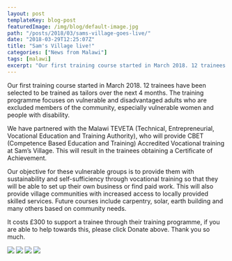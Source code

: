 ```yaml
---
layout: post
templateKey: blog-post
featuredImage: /img/blog/default-image.jpg
path: "/posts/2018/03/sams-village-goes-live/"
date: "2018-03-29T12:25:07Z"
title: "Sam's Village live!"
categories: ["News from Malawi"]
tags: [malawi]
excerpt: "Our first training course started in March 2018. 12 trainees have been selected to be trained as t..."
---
```


Our first training course started in March 2018. 12 trainees have been selected to be trained as tailors over the next 4 months. The training programme focuses on vulnerable and disadvantaged adults who are excluded members of the community, especially vulnerable women and people with disability.

We have partnered with the Malawi TEVETA (Technical, Entrepreneurial, Vocational Education and Training Authority), who will provide CBET (Competence Based Education and Training) Accredited Vocational training at Sam’s Village. This will result in the trainees obtaining a Certificate of Achievement.

Our objective for these vulnerable groups is to provide them with sustainability and self-sufficiency through vocational training so that they will be able to set up their own business or find paid work. This will also provide village communities with increased access to locally provided skilled services. Future courses include carpentry, solar, earth building and many others based on community needs.

It costs £300 to support a trainee through their training programme, if you are able to help towards this, please click Donate above. Thank you so much.

[![](https://f000.backblazeb2.com/file/avm-wp-uploads/2018/03/Tailoring-March-2018-3-300x225.jpg)](https://f000.backblazeb2.com/file/avm-wp-uploads/2018/03/Tailoring-March-2018-3.jpg) [![](https://f000.backblazeb2.com/file/avm-wp-uploads/2018/03/Tailoring-March-2018-4-300x225.jpg)](https://f000.backblazeb2.com/file/avm-wp-uploads/2018/03/Tailoring-March-2018-4.jpg) [![](https://f000.backblazeb2.com/file/avm-wp-uploads/2018/03/Tailoring-March-2018-1-300x225.jpg)](https://f000.backblazeb2.com/file/avm-wp-uploads/2018/03/Tailoring-March-2018-1.jpg) [![](https://f000.backblazeb2.com/file/avm-wp-uploads/2018/03/Tailoring-March-2018-2-300x225.jpg)](https://f000.backblazeb2.com/file/avm-wp-uploads/2018/03/Tailoring-March-2018-2.jpg)